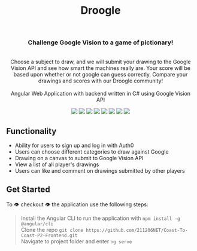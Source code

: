 ﻿<h1 align="center">  Droogle </h1> <br>
<h3 align ="center">Challenge Google Vision to a game of pictionary!</h3>
<p align="center">
  <br>
  Choose a subject to draw, and we will submit your drawing to the Google Vision API and see how smart the machines really are. Your score will be based upon whether or not google can guess correctly. Compare your drawings and scores with our Droogle community!<br><br>
Angular Web Application with backend written in C# using Google Vision API
</p>

<p align="center"><img src="https://img.shields.io/badge/Amazon AWS-FF9900?style=for-the-badge&logo=amazonaws&logoColor=white" />  <img src="https://img.shields.io/badge/Microsoft%20SQL%20Server-CC2927?style=for-the-badge&logo=microsoft%20sql%20server&logoColor=white"/>  <img src="https://img.shields.io/badge/.NET-512BD4?style=for-the-badge&logo=dotnet&logoColor=white" />  <img src="https://img.shields.io/badge/C%23-239120?style=for-the-badge&logo=c-sharp&logoColor=white" />  <img src="https://img.shields.io/badge/GoogleCloud-%234285F4.svg?style=for-the-badge&logo=google-cloud&logoColor=white"/>  <img src="https://img.shields.io/badge/angular-%23DD0031.svg?style=for-the-badge&logo=angular&logoColor=white"/>  <img src="https://img.shields.io/badge/-Karma-green?style=for-the-badge&logo=appveyor"/>  <img src="https://img.shields.io/badge/-Jasmine-orange?style=for-the-badge&logo=appveyor"</p>
<br>

## Functionality

* Ability for users to sign up and log in with Auth0
* Users can choose different categories to draw against Google
* Drawing on a canvas to submit to Google Vision API
* View a list of all player's drawings
* Users can like and comment on drawings submitted by other players

## Get Started

To 👁️ checkout 👁️ the application use the following steps:

> Install the Angular CLI to run the application with `npm install -g @angular/cli`<br>
> Clone the repo `git clone https://github.com/211206NET/Coast-To-Coast-P2-Frontend.git`<br>
> Navigate to project folder and enter `ng serve`
